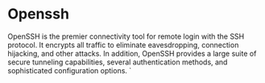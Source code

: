 # Openssh

OpenSSH is the premier connectivity tool for remote login with the SSH protocol.
It encrypts all traffic to eliminate eavesdropping, connection hijacking, and other attacks. In addition, OpenSSH provides a large suite of secure tunneling capabilities, several authentication methods, and sophisticated configuration options.
`
